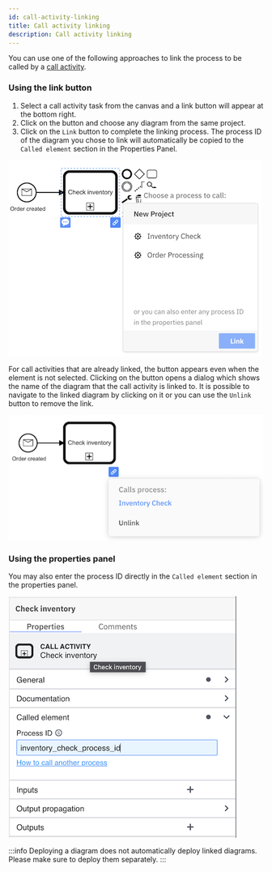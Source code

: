 ```yaml
---
id: call-activity-linking
title: Call activity linking
description: Call activity linking
---
```


You can use one of the following approaches to link the process to be called by a [call activity](/components/modeler/bpmn/call-activities/call-activities.md).

### Using the link button

1. Select a call activity task from the canvas and a link button will appear at the bottom right.
2. Click on the button and choose any diagram from the same project.
3. Click on the `Link` button to complete the linking process. The process ID of the diagram you chose to link will automatically be copied to the `Called element` section in the Properties Panel.

![overlay](img/overlay.png)

For call activities that are already linked, the button appears even when the element is not selected. Clicking on the button opens a dialog which shows the name of the diagram that the call activity is linked to. It is possible to navigate to the linked diagram by clicking on it or you can use the `Unlink` button to remove the link.

![overlay](img/linked.png)

### Using the properties panel

You may also enter the process ID directly in the `Called element` section in the properties panel.

![overlay](img/properties-panel.png)

:::info
Deploying a diagram does not automatically deploy linked diagrams. Please make sure to deploy them separately.
:::
